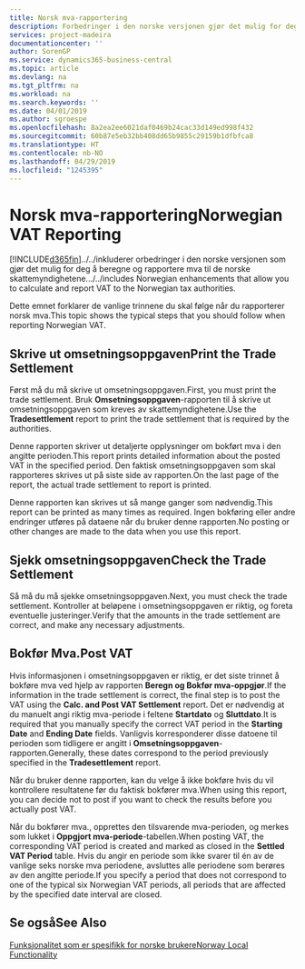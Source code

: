 ```yaml
---
title: Norsk mva-rapportering
description: Forbedringer i den norske versjonen gjør det mulig for deg å beregne og rapportere mva til de norske skattemyndighetene.
services: project-madeira
documentationcenter: ''
author: SorenGP
ms.service: dynamics365-business-central
ms.topic: article
ms.devlang: na
ms.tgt_pltfrm: na
ms.workload: na
ms.search.keywords: ''
ms.date: 04/01/2019
ms.author: sgroespe
ms.openlocfilehash: 8a2ea2ee6021daf0469b24cac33d149ed998f432
ms.sourcegitcommit: 60b87e5eb32bb408dd65b9855c29159b1dfbfca8
ms.translationtype: HT
ms.contentlocale: nb-NO
ms.lasthandoff: 04/29/2019
ms.locfileid: "1245395"
---
```

# <a name="norwegian-vat-reporting"></a><span data-ttu-id="04a34-103">Norsk mva-rapportering</span><span class="sxs-lookup"><span data-stu-id="04a34-103">Norwegian VAT Reporting</span></span>
[!INCLUDE[d365fin](../../includes/d365fin_md.md)]<span data-ttu-id="04a34-104">../../inkluderer orbedringer i den norske versjonen som gjør det mulig for deg å beregne og rapportere mva til de norske skattemyndighetene.</span><span class="sxs-lookup"><span data-stu-id="04a34-104">../../includes Norwegian enhancements that allow you to calculate and report VAT to the Norwegian tax authorities.</span></span>  

<span data-ttu-id="04a34-105">Dette emnet forklarer de vanlige trinnene du skal følge når du rapporterer norsk mva.</span><span class="sxs-lookup"><span data-stu-id="04a34-105">This topic shows the typical steps that you should follow when reporting Norwegian VAT.</span></span>  

## <a name="print-the-trade-settlement"></a><span data-ttu-id="04a34-106">Skrive ut omsetningsoppgaven</span><span class="sxs-lookup"><span data-stu-id="04a34-106">Print the Trade Settlement</span></span>  
<span data-ttu-id="04a34-107">Først må du må skrive ut omsetningsoppgaven.</span><span class="sxs-lookup"><span data-stu-id="04a34-107">First, you must print the trade settlement.</span></span> <span data-ttu-id="04a34-108">Bruk **Omsetningsoppgaven**-rapporten til å skrive ut omsetningsoppgaven som kreves av skattemyndighetene.</span><span class="sxs-lookup"><span data-stu-id="04a34-108">Use the **Tradesettlement** report to print the trade settlement that is required by the authorities.</span></span>  

<span data-ttu-id="04a34-109">Denne rapporten skriver ut detaljerte opplysninger om bokført mva i den angitte perioden.</span><span class="sxs-lookup"><span data-stu-id="04a34-109">This report prints detailed information about the posted VAT in the specified period.</span></span> <span data-ttu-id="04a34-110">Den faktisk omsetningsoppgaven som skal rapporteres skrives ut på siste side av rapporten.</span><span class="sxs-lookup"><span data-stu-id="04a34-110">On the last page of the report, the actual trade settlement to report is printed.</span></span>  

<span data-ttu-id="04a34-111">Denne rapporten kan skrives ut så mange ganger som nødvendig.</span><span class="sxs-lookup"><span data-stu-id="04a34-111">This report can be printed as many times as required.</span></span> <span data-ttu-id="04a34-112">Ingen bokføring eller andre endringer utføres på dataene når du bruker denne rapporten.</span><span class="sxs-lookup"><span data-stu-id="04a34-112">No posting or other changes are made to the data when you use this report.</span></span>  

## <a name="check-the-trade-settlement"></a><span data-ttu-id="04a34-113">Sjekk omsetningsoppgaven</span><span class="sxs-lookup"><span data-stu-id="04a34-113">Check the Trade Settlement</span></span>  
<span data-ttu-id="04a34-114">Så må du må sjekke omsetningsoppgaven.</span><span class="sxs-lookup"><span data-stu-id="04a34-114">Next, you must check the trade settlement.</span></span> <span data-ttu-id="04a34-115">Kontroller at beløpene i omsetningsoppgaven er riktig, og foreta eventuelle justeringer.</span><span class="sxs-lookup"><span data-stu-id="04a34-115">Verify that the amounts in the trade settlement are correct, and make any necessary adjustments.</span></span>  

## <a name="post-vat"></a><span data-ttu-id="04a34-116">Bokfør Mva.</span><span class="sxs-lookup"><span data-stu-id="04a34-116">Post VAT</span></span>  
<span data-ttu-id="04a34-117">Hvis informasjonen i omsetningsoppgaven er riktig, er det siste trinnet å bokføre mva ved hjelp av rapporten **Beregn og Bokfør mva-oppgjør**.</span><span class="sxs-lookup"><span data-stu-id="04a34-117">If the information in the trade settlement is correct, the final step is to post the VAT using the **Calc. and Post VAT Settlement** report.</span></span> <span data-ttu-id="04a34-118">Det er nødvendig at du manuelt angi riktig mva-periode i feltene **Startdato** og **Sluttdato**.</span><span class="sxs-lookup"><span data-stu-id="04a34-118">It is required that you manually specify the correct VAT period in the **Starting Date** and **Ending Date** fields.</span></span> <span data-ttu-id="04a34-119">Vanligvis korresponderer disse datoene til perioden som tidligere er angitt i **Omsetningsoppgaven**-rapporten.</span><span class="sxs-lookup"><span data-stu-id="04a34-119">Generally, these dates correspond to the period previously specified in the **Tradesettlement** report.</span></span>  

<span data-ttu-id="04a34-120">Når du bruker denne rapporten, kan du velge å ikke bokføre hvis du vil kontrollere resultatene før du faktisk bokfører mva.</span><span class="sxs-lookup"><span data-stu-id="04a34-120">When using this report, you can decide not to post if you want to check the results before you actually post VAT.</span></span>  

<span data-ttu-id="04a34-121">Når du bokfører mva., opprettes den tilsvarende mva-perioden, og merkes som lukket i **Oppgjort mva-periode**-tabellen.</span><span class="sxs-lookup"><span data-stu-id="04a34-121">When posting VAT, the corresponding VAT period is created and marked as closed in the **Settled VAT Period** table.</span></span> <span data-ttu-id="04a34-122">Hvis du angir en periode som ikke svarer til én av de vanlige seks norske mva periodene, avsluttes alle periodene som berøres av den angitte periode.</span><span class="sxs-lookup"><span data-stu-id="04a34-122">If you specify a period that does not correspond to one of the typical six Norwegian VAT periods, all periods that are affected by the specified date interval are closed.</span></span>  

## <a name="see-also"></a><span data-ttu-id="04a34-123">Se også</span><span class="sxs-lookup"><span data-stu-id="04a34-123">See Also</span></span>  
 [<span data-ttu-id="04a34-124">Funksjonalitet som er spesifikk for norske brukere</span><span class="sxs-lookup"><span data-stu-id="04a34-124">Norway Local Functionality</span></span>](norway-local-functionality.md)
